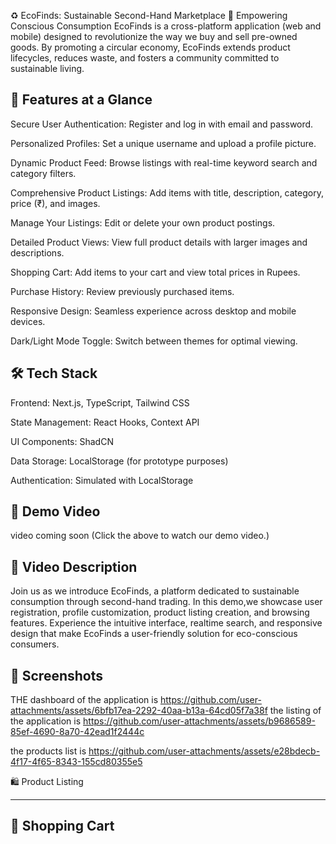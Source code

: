 ♻️ EcoFinds: Sustainable Second-Hand Marketplace
🌟 Empowering Conscious Consumption
EcoFinds is a cross-platform application (web and mobile) designed to revolutionize the way we buy and sell pre-owned goods. By promoting a circular economy, EcoFinds extends product lifecycles, reduces waste, and fosters a community committed to sustainable living.

🚀 Features at a Glance
---------------------------------------------------------------------------------------------------------------------------------
Secure User Authentication: Register and log in with email and password.

Personalized Profiles: Set a unique username and upload a profile picture.

Dynamic Product Feed: Browse listings with real-time keyword search and category filters.

Comprehensive Product Listings: Add items with title, description, category, price (₹), and images.

Manage Your Listings: Edit or delete your own product postings.

Detailed Product Views: View full product details with larger images and descriptions.

Shopping Cart: Add items to your cart and view total prices in Rupees.

Purchase History: Review previously purchased items.

Responsive Design: Seamless experience across desktop and mobile devices.

Dark/Light Mode Toggle: Switch between themes for optimal viewing.

🛠️ Tech Stack
-------------------------------------------------------------------------------------------------------------------------------------------------------------------------------------------------------------------------------------------------------------------------------
Frontend: Next.js, TypeScript, Tailwind CSS

State Management: React Hooks, Context API

UI Components: ShadCN

Data Storage: LocalStorage (for prototype purposes)

Authentication: Simulated with LocalStorage

🎥 Demo Video
-------------------------------------------------------------------------------------------------------------------------------------------------------------------------------------------------------------------------------------------------------------------------------
















 video coming soon (Click the above to watch our demo video.)

📝 Video 
Description
-------------------------------------------------------------------------------------------------------------------------------------------------------------------------------------------------------------------------------------------------------------------------------
Join us as we introduce EcoFinds, a platform dedicated to sustainable consumption through second-hand trading. In this demo,we showcase user registration, profile customization, product listing creation, and browsing features. Experience the intuitive interface, realtime search, and responsive design that make EcoFinds a user-friendly solution for eco-conscious consumers.





📸 Screenshots
-------------------------------------------------------------------------------------------------------------------------------------------------------------------------------------------------------------------------------------------------------------------------------
THE dashboard of the application is 
https://github.com/user-attachments/assets/6bfb17ea-2292-40aa-b13a-64cd05f7a38f
the listing of the application is 
https://github.com/user-attachments/assets/b9686589-85ef-4690-8a70-42ead1f2444c

the products list is 
https://github.com/user-attachments/assets/e28bdecb-4f17-4f65-8343-155cd80355e5


🛍️ Product Listing

-------------------------------------------------------------------------------------------------------------------------------------------------------------------------------------------------------------------------------------------------------------------------------




🛒 Shopping Cart
-------------------------------------------------------------------------------------------------------------------------------------------------------------------------------------------------------------------------------------------------------------------------------
